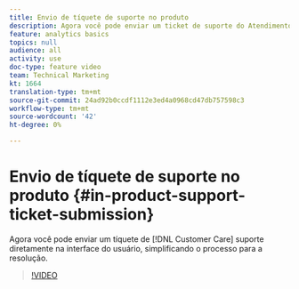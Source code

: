 ```yaml
---
title: Envio de tíquete de suporte no produto
description: Agora você pode enviar um ticket de suporte do Atendimento ao cliente diretamente na interface do usuário, simplificando o processo para resolução.
feature: analytics basics
topics: null
audience: all
activity: use
doc-type: feature video
team: Technical Marketing
kt: 1664
translation-type: tm+mt
source-git-commit: 24ad92b0ccdf1112e3ed4a0968cd47db757598c3
workflow-type: tm+mt
source-wordcount: '42'
ht-degree: 0%

---
```



# Envio de tíquete de suporte no produto {#in-product-support-ticket-submission}

Agora você pode enviar um tíquete de [!DNL Customer Care] suporte diretamente na interface do usuário, simplificando o processo para a resolução.

>[!VIDEO](https://video.tv.adobe.com/v/23133/?quality=12)
